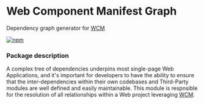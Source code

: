 # Web Component Manifest Graph

Dependency graph generator for [WCM](https://www.npmjs.com/package/@ctek/wcm)

[![npm](https://img.shields.io/npm/v/@ctek/wcm-graph.svg?style=flat-square)](https://www.npmjs.com/package/@ctek/wcm-graph)

### Package description
A complex tree of dependencies underpins most single-page Web Applications, and it's important for developers to have the ability to ensure that the inter-dependencies within their own codebases and Third-Party modules are well defined and easily maintainable. This module is respnsible for the resolution of all relationships within a Web project leveraging [WCM](https://www.npmjs.com/package/@ctek/wcm).
